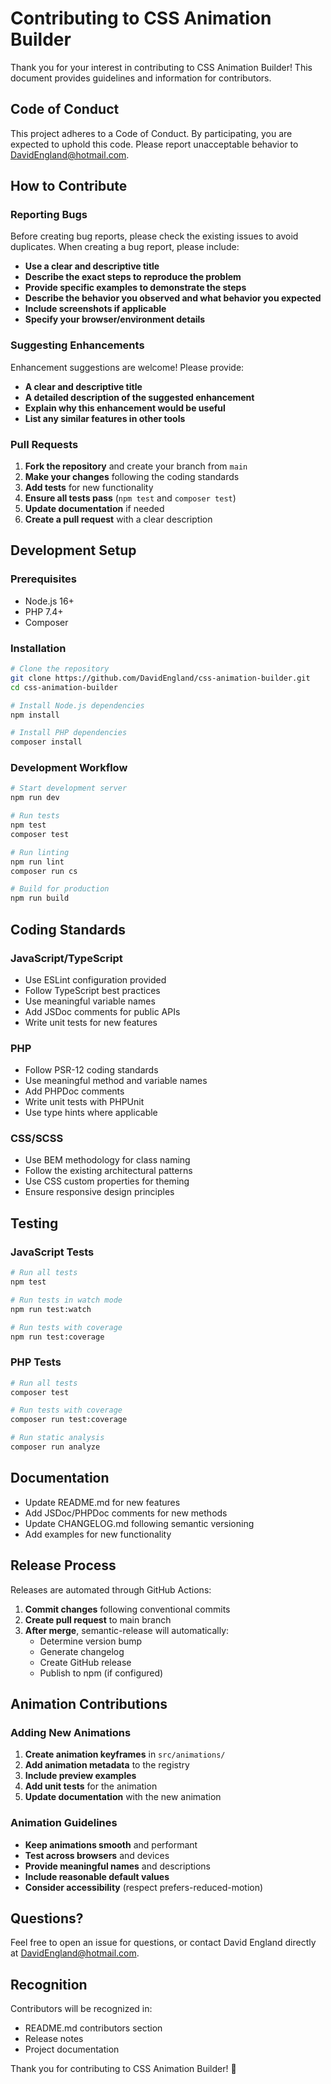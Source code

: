 # Contributing to CSS Animation Builder

Thank you for your interest in contributing to CSS Animation Builder! This document provides guidelines and information for contributors.

## Code of Conduct

This project adheres to a Code of Conduct. By participating, you are expected to uphold this code. Please report unacceptable behavior to DavidEngland@hotmail.com.

## How to Contribute

### Reporting Bugs

Before creating bug reports, please check the existing issues to avoid duplicates. When creating a bug report, please include:

- **Use a clear and descriptive title**
- **Describe the exact steps to reproduce the problem**
- **Provide specific examples to demonstrate the steps**
- **Describe the behavior you observed and what behavior you expected**
- **Include screenshots if applicable**
- **Specify your browser/environment details**

### Suggesting Enhancements

Enhancement suggestions are welcome! Please provide:

- **A clear and descriptive title**
- **A detailed description of the suggested enhancement**
- **Explain why this enhancement would be useful**
- **List any similar features in other tools**

### Pull Requests

1. **Fork the repository** and create your branch from `main`
2. **Make your changes** following the coding standards
3. **Add tests** for new functionality
4. **Ensure all tests pass** (`npm test` and `composer test`)
5. **Update documentation** if needed
6. **Create a pull request** with a clear description

## Development Setup

### Prerequisites

- Node.js 16+
- PHP 7.4+
- Composer

### Installation

```bash
# Clone the repository
git clone https://github.com/DavidEngland/css-animation-builder.git
cd css-animation-builder

# Install Node.js dependencies
npm install

# Install PHP dependencies
composer install
```

### Development Workflow

```bash
# Start development server
npm run dev

# Run tests
npm test
composer test

# Run linting
npm run lint
composer run cs

# Build for production
npm run build
```

## Coding Standards

### JavaScript/TypeScript

- Use ESLint configuration provided
- Follow TypeScript best practices
- Use meaningful variable names
- Add JSDoc comments for public APIs
- Write unit tests for new features

### PHP

- Follow PSR-12 coding standards
- Use meaningful method and variable names
- Add PHPDoc comments
- Write unit tests with PHPUnit
- Use type hints where applicable

### CSS/SCSS

- Use BEM methodology for class naming
- Follow the existing architectural patterns
- Use CSS custom properties for theming
- Ensure responsive design principles

## Testing

### JavaScript Tests

```bash
# Run all tests
npm test

# Run tests in watch mode
npm run test:watch

# Run tests with coverage
npm run test:coverage
```

### PHP Tests

```bash
# Run all tests
composer test

# Run tests with coverage
composer run test:coverage

# Run static analysis
composer run analyze
```

## Documentation

- Update README.md for new features
- Add JSDoc/PHPDoc comments for new methods
- Update CHANGELOG.md following semantic versioning
- Add examples for new functionality

## Release Process

Releases are automated through GitHub Actions:

1. **Commit changes** following conventional commits
2. **Create pull request** to main branch
3. **After merge**, semantic-release will automatically:
   - Determine version bump
   - Generate changelog
   - Create GitHub release
   - Publish to npm (if configured)

## Animation Contributions

### Adding New Animations

1. **Create animation keyframes** in `src/animations/`
2. **Add animation metadata** to the registry
3. **Include preview examples**
4. **Add unit tests** for the animation
5. **Update documentation** with the new animation

### Animation Guidelines

- **Keep animations smooth** and performant
- **Test across browsers** and devices
- **Provide meaningful names** and descriptions
- **Include reasonable default values**
- **Consider accessibility** (respect prefers-reduced-motion)

## Questions?

Feel free to open an issue for questions, or contact David England directly at DavidEngland@hotmail.com.

## Recognition

Contributors will be recognized in:
- README.md contributors section
- Release notes
- Project documentation

Thank you for contributing to CSS Animation Builder! 🎨